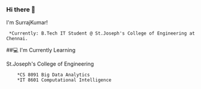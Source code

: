### Hi there 👋

I'm SurrajKumar!

     *Currently: B.Tech IT Student @ St.Joseph's College of Engineering at Chennai.
  
##:computer:  I'm Currently Learning
    
St.Joseph's College of Engineering

        *CS 8091 Big Data Analytics
        *IT 8601 Computational Intelligence 




